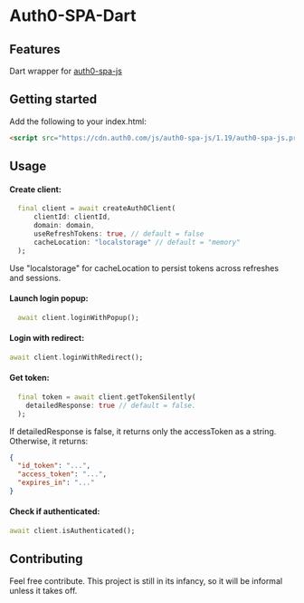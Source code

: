 # Auth0-SPA-Dart

## Features

Dart wrapper for [auth0-spa-js](https://github.com/auth0/auth0-spa-js#documentation)

## Getting started

Add the following to your index.html:

```html
<script src="https://cdn.auth0.com/js/auth0-spa-js/1.19/auth0-spa-js.production.js"></script>
```

## Usage

#### Create client:

```dart
  final client = await createAuth0Client(
      clientId: clientId,
      domain: domain,
      useRefreshTokens: true, // default = false
      cacheLocation: "localstorage" // default = "memory"
  );
```

Use "localstorage" for cacheLocation to persist tokens across refreshes and sessions.

#### Launch login popup:

```dart
  await client.loginWithPopup();
```

#### Login with redirect:

```dart
await client.loginWithRedirect();
```

#### Get token:

```dart
  final token = await client.getTokenSilently(
    detailedResponse: true // default = false.
  );
```

If detailedResponse is false, it returns only the accessToken as a string. Otherwise, it returns:

```json
{
  "id_token": "...",
  "access_token": "...",
  "expires_in": "..."
}
```

#### Check if authenticated:

```dart
await client.isAuthenticated();
```

## Contributing

Feel free contribute. This project is still in its infancy, so it will be informal unless it takes off.
